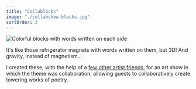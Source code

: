 ```yaml
---
title: "Collablocks"
image: "./collabshow-blocks.jpg"
sortOrder: 2
---
```


![Colorful blocks with words written on each side](./collabshow-blocks.jpg)

It's like those refrigerator magnets with words written on them, but 3D! And gravity, instead of magnetism...

I created these, with the help of a [few other artist friends](https://syzygysf.com), for an art show in which the theme was collaboration, allowing guests to collaboratively create towering works of poetry.
